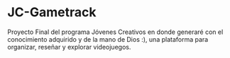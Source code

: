 # JC-Gametrack
Proyecto Final del programa Jóvenes Creativos en donde generaré con el conocimiento adquirido y de la mano de Dios :),  una plataforma para organizar, reseñar y explorar videojuegos.
